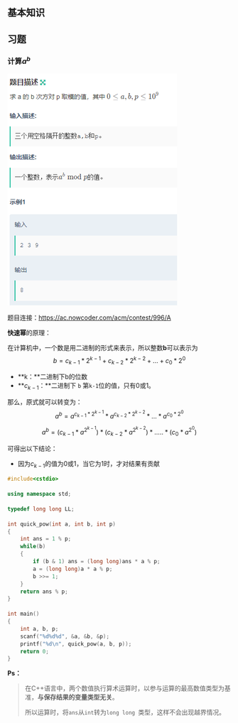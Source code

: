 ## 基本知识





## 习题

### 计算$a^b$

![image-20211223184211939](位运算.assets/image-20211223184211939.png)

题目连接：https://ac.nowcoder.com/acm/contest/996/A

**快速幂**的原理：

在计算机中，一个数是用二进制的形式来表示，所以整数**b**可以表示为
$$
b = c_{k-1}*2^{k - 1} + c_{k - 2}*2^{k-2} +  ... + c_0*2^0
$$

- **k：**二进制下b的位数
- **$c_{k - 1}$：**二进制下 `b` 第`k-1`位的值，只有0或1。

那么，原式就可以转变为：
$$
a^b = a^{c_{k-1}*2^{k-1}} * a^{c_{k-2}*2^{k-2}} *... * a^{c_0*2^0}
$$

$$
a^b	= (c_{k-1}*a^{2^{k-1}}) * (c_{k-2}*a^{2^{k-2}}) *..... *(c_{0}*a^{2^{0}})
$$

可得出以下结论：

- 因为$c_{k-1}$的值为0或1，当它为1时，才对结果有贡献

```c++
#include<cstdio>

using namespace std;

typedef long long LL;

int quick_pow(int a, int b, int p)
{
    int ans = 1 % p;
    while(b)
    {
        if (b & 1) ans = (long long)ans * a % p;
        a = (long long)a * a % p;
        b >>= 1;
    }
    return ans % p;
}

int main()
{
    int a, b, p;
    scanf("%d%d%d", &a, &b, &p);
    printf("%d\n", quick_pow(a, b, p));
    return 0;
}
```

**Ps：**

> 在C++语言中，两个数值执行算术运算时，以参与运算的最高数值类型为基准，**与保存结果的变量类型无关**。
>
> 所以运算时，将`ans`从`int`转为`long long `类型，这样不会出现越界情况。





